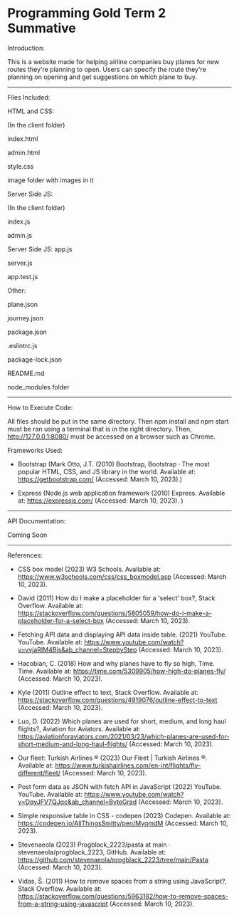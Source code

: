 # Programming Gold Term 2 Summative

Introduction:

This is a website made for helping airline companies buy planes for new routes they're planning to open. Users can specify the route they're planning on opening and get suggestions on which plane to buy. 

----------------------------------------------------------------------------------

Files Included:

HTML and CSS:

(In the client folder)

index.html

admin.html

style.css

image folder with images in it

Server Side JS:

(In the client folder)

index.js

admin.js

Server Side JS:
app.js

server.js

app.test.js


Other:

plane.json

journey.json

package.json

.eslintrc.js

package-lock.json

README.md

node_modules folder

----------------------------------------------------------------------------------

How to Execute Code:

All files should be put in the same directory. Then npm install and npm start must be ran using a terminal that is in the right directory. Then, http://127.0.0.1:8080/ must be accessed on a browser such as Chrome.

Frameworks Used:

- Bootstrap (Mark Otto, J.T. (2010) Bootstrap, Bootstrap · The most popular HTML, CSS, and JS library in the world. Available at: https://getbootstrap.com/ (Accessed: March 10, 2023).)

- Express (Node.js web application framework (2010) Express. Available at: https://expressjs.com/ (Accessed: March 10, 2023). )

----------------------------------------------------------------------------------

API Documentation:

Coming Soon

----------------------------------------------------------------------------------

References:


- CSS box model (2023) W3 Schools. Available at: https://www.w3schools.com/css/css_boxmodel.asp (Accessed: March 10, 2023). 


- David (2011) How do I make a placeholder for a 'select' box?, Stack Overflow. Available at: https://stackoverflow.com/questions/5805059/how-do-i-make-a-placeholder-for-a-select-box (Accessed: March 10, 2023). 


- Fetching API data and displaying API data inside table. (2021) YouTube. YouTube. Available at: https://www.youtube.com/watch?v=vvjaRIM4Bjs&ab_channel=StepbyStep (Accessed: March 10, 2023). 


- Hacobian, C. (2018) How and why planes have to fly so high, Time. Time. Available at: https://time.com/5309905/how-high-do-planes-fly/ (Accessed: March 10, 2023). 


- Kyle (2011) Outline effect to text, Stack Overflow. Available at: https://stackoverflow.com/questions/4919076/outline-effect-to-text (Accessed: March 10, 2023). 


- Luo, D. (2022) Which planes are used for short, medium, and long haul flights?, Aviation for Aviators. Available at: https://aviationforaviators.com/2021/03/23/which-planes-are-used-for-short-medium-and-long-haul-flights/ (Accessed: March 10, 2023). 

- Our fleet: Turkish Airlines ® (2023) Our Fleet | Turkish Airlines ®. Available at: https://www.turkishairlines.com/en-int/flights/fly-different/fleet/ (Accessed: March 10, 2023). 


- Post form data as JSON with fetch API in JavaScript (2022) YouTube. YouTube. Available at: https://www.youtube.com/watch?v=DqyJFV7QJqc&ab_channel=ByteGrad (Accessed: March 10, 2023). 


- Simple responsive table in CSS - codepen (2023) Codepen. Available at: https://codepen.io/AllThingsSmitty/pen/MyqmdM (Accessed: March 10, 2023). 


- Stevenaeola (2023) Progblack_2223/pasta at main · stevenaeola/progblack_2223, GitHub. Available at: https://github.com/stevenaeola/progblack_2223/tree/main/Pasta (Accessed: March 10, 2023). 


- Vidas, Š. (2011) How to remove spaces from a string using JavaScript?, Stack Overflow. Available at: https://stackoverflow.com/questions/5963182/how-to-remove-spaces-from-a-string-using-javascript (Accessed: March 10, 2023).